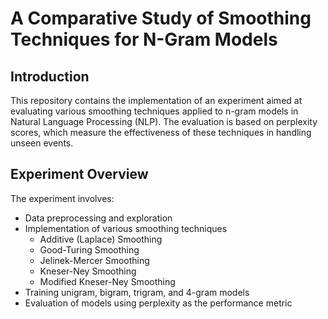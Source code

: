 # A Comparative Study of Smoothing Techniques for N-Gram Models

## Introduction
This repository contains the implementation of an experiment aimed at evaluating various smoothing techniques applied to n-gram models in Natural Language Processing (NLP). The evaluation is based on perplexity scores, which measure the effectiveness of these techniques in handling unseen events.

## Experiment Overview
The experiment involves:
- Data preprocessing and exploration
- Implementation of various smoothing techniques
  - Additive (Laplace) Smoothing
  - Good-Turing Smoothing
  - Jelinek-Mercer Smoothing
  - Kneser-Ney Smoothing
  - Modified Kneser-Ney Smoothing
- Training unigram, bigram, trigram, and 4-gram models
- Evaluation of models using perplexity as the performance metric